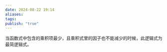 ```yaml
---
date: 2024-08-22 19:14
aliases: 
tags: 
publish: "true"
---
```

当函数式中包含的乘积项最少，且乘积式里的因子也不能减少的时候，此逻辑式为最简逻辑式。